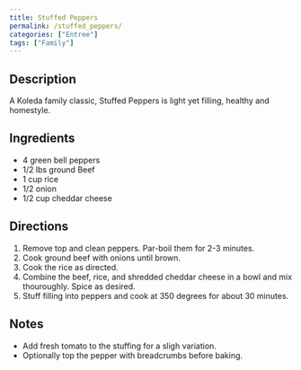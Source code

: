 ```yaml
---
title: Stuffed Peppers
permalink: /stuffed_peppers/
categories: ["Entree"]
tags: ["Family"]
---
```


Description
-----------

A Koleda family classic, Stuffed Peppers is light yet filling, healthy and homestyle.

Ingredients
-----------

-   4 green bell peppers
-   1/2 lbs ground Beef
-   1 cup rice
-   1/2 onion
-   1/2 cup cheddar cheese

Directions
----------

1.  Remove top and clean peppers. Par-boil them for 2-3 minutes.
2.  Cook ground beef with onions until brown.
3.  Cook the rice as directed.
4.  Combine the beef, rice, and shredded cheddar cheese in a bowl and mix thouroughly. Spice as desired.
5.  Stuff filling into peppers and cook at 350 degrees for about 30 minutes.

Notes
-----

-   Add fresh tomato to the stuffing for a sligh variation.
-   Optionally top the pepper with breadcrumbs before baking.

